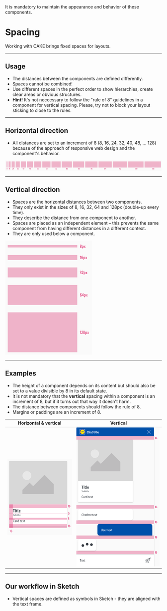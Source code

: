 <AlertWarning alertHeadline="Not modifiable">
It is mandatory to maintain the appearance and behavior of these components.
</AlertWarning>

# Spacing

Working with CAKE brings fixed spaces for layouts.

---

## Usage

- The distances between the components are defined differently.
- Spaces cannot be combined!
- Use different spaces in the perfect order to show hierarchies, create clear areas or obvious structures.
- **Hint!** It's not neccessary to follow the "rule of 8" guidelines in a component for vertical spacing. Please, try not to block your layout sticking to close to the rules.

---

## Horizontal direction

- All distances are set to an increment of 8 (8, 16, 24, 32, 40, 48, … 128) because of the approach of responsive web design and the component's behavior.

![horizontal-spaces](assets/horizontal@1x.png)

---

## Vertical direction

- Spaces are the horizontal distances between two components.
- They only exist in the sizes of 8, 16, 32, 64 and 128px (double-up every time).
- They describe the distance from one component to another.
- Spaces are placed as an independent element – this prevents the same component from having different distances in a different context.
- They are only used below a component.

![vertical-spaces](assets/vertical@1x.png)

---

## Examples

- The height of a component depends on its content but should also be set to a value divisible by 8 in its default state.
- It is not mandatory that the **vertical** spacing within a component is an increment of 8, but if it turns out that way it doesn't harm.
- The distance between components should follow the rule of 8.
- Margins or paddings are an increment of 8.

| Horizontal & vertical | Vertical |
|---|---|
| ![Example: Spaces](assets/example-1@1x.png) | ![Example: Spaces](assets/example-2@1x.png) |

---

## Our workflow in Sketch

- Vertical spaces are defined as symbols in Sketch - they are aligned with the text frame.
